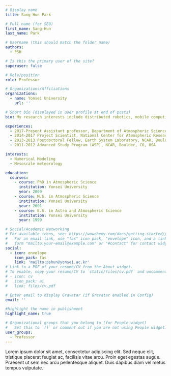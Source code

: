 ```yaml
---
# Display name
title: Sang-Hun Park

# Full name (for SEO)
first_name: Sang-Hun
last_name: Park

# Username (this should match the folder name)
authors:
  - PSH

# Is this the primary user of the site?
superuser: false

# Role/position
role: Professor

# Organizations/Affiliations
organizations:
  - name: Yonsei University
    url: ''

# Short bio (displayed in user profile at end of posts)
bio: My research interests include distributed robotics, mobile computing and programmable matter.

experiences:
  - 2017-Present Assistant professor, Department of Atmospheric Sciences, Yonsei University
  - 2014-2017 Project Scientist, National Center for Atmospheric Research (NCAR), Boulder, CO, USA
  - 2013-2013 Postdoctoral Fellow, Earth System Laboratory, NCAR, Boulder, CO, USA
  - 2011-2012 Advanced Study Program (ASP), NCAR, Boulder, CO, USA

interests:
  - Numerical Modeling
  - Mesoscale meteorology

education:
  courses:
    - course: PhD in Atmospheric Science
      institution: Yonsei University
      year: 2009
    - course: M.S. in Atmospheric Science
      institution: Yonsei University
      year: 2001
    - course: B.S. in Astro and Atmospheric Science
      institution: Yonsei University
      year: 1999

# Social/Academic Networking
# For available icons, see: https://wowchemy.com/docs/getting-started/page-builder/#icons
#   For an email link, use "fas" icon pack, "envelope" icon, and a link in the
#   form "mailto:your-email@example.com" or "#contact" for contact widget.
social:
  - icon: envelope
    icon_pack: fas
    link: 'mailto:pshun@yonsei.ac.kr'
# Link to a PDF of your resume/CV from the About widget.
# To enable, copy your resume/CV to `static/files/cv.pdf` and uncomment the lines below.
# - icon: cv
#   icon_pack: ai
#   link: files/cv.pdf

# Enter email to display Gravatar (if Gravatar enabled in Config)
email: ''

#highlight the name in publishment
highlight_name: true

# Organizational groups that you belong to (for People widget)
#   Set this to `[]` or comment out if you are not using People widget.
user_groups:
  - Professor
---
```


Lorem ipsum dolor sit amet, consectetur adipiscing elit. Sed neque elit, tristique placerat feugiat ac, facilisis vitae arcu. Proin eget egestas augue. Praesent ut sem nec arcu pellentesque aliquet. Duis dapibus diam vel metus tempus vulputate.
